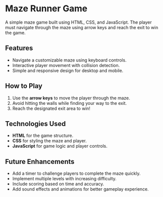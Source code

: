 # Maze Runner Game

A simple maze game built using HTML, CSS, and JavaScript. The player must navigate through the maze using arrow keys and reach the exit to win the game.

## Features

- Navigate a customizable maze using keyboard controls.
- Interactive player movement with collision detection.
- Simple and responsive design for desktop and mobile.

## How to Play

1. Use the **arrow keys** to move the player through the maze.
2. Avoid hitting the walls while finding your way to the exit.
3. Reach the designated exit area to win!

## Technologies Used

- **HTML** for the game structure.
- **CSS** for styling the maze and player.
- **JavaScript** for game logic and player controls.

## Future Enhancements

- Add a timer to challenge players to complete the maze quickly.
- Implement multiple levels with increasing difficulty.
- Include scoring based on time and accuracy.
- Add sound effects and animations for better gameplay experience.
